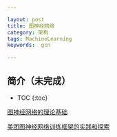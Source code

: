 ```yaml
---

layout: post
title: 图神经网络
category: 架构
tags: MachineLearning
keywords:  gcn

---
```


## 简介（未完成）

* TOC
{:toc}


[图神经网络的理论基础](https://mp.weixin.qq.com/s/cGkd_7I9KPsXTL8uO8Lfuw)

[美团图神经网络训练框架的实践和探索](https://mp.weixin.qq.com/s/r5aPTmC-XNXQs3hH7HVzrA)
